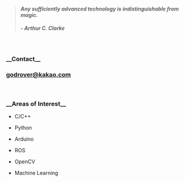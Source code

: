 > #### *Any sufficiently advanced technology is indistinguishable from magic.*
> ##### - Arthur C. Clarke 

　

### \_\_Contact\_\_
### godrover@kakao.com

　

### \_\_Areas of Interest\_\_

- C/C++

- Python

- Arduino

- ROS

- OpenCV

- Machine Learning
